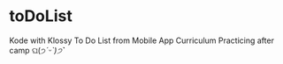 # toDoList

Kode with Klossy To Do List from Mobile App Curriculum
Practicing after camp ଘ(੭*ˊᵕˋ)੭* ̀ˋ
